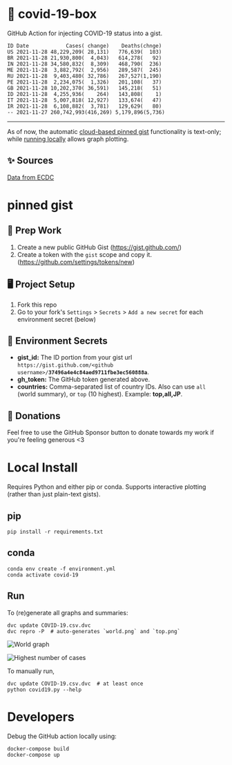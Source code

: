 # 🏥 covid-19-box

GitHub Action for injecting COVID-19 status into a gist.

```
ID Date            Cases( change)    Deaths(chnge)
US 2021-11-28 48,229,209( 28,131)   776,639(  103)
BR 2021-11-28 21,930,800(  4,043)   614,278(   92)
IN 2021-11-28 34,580,832(  8,309)   468,790(  236)
ME 2021-11-28  3,882,792(  2,956)   289,587(  245)
RU 2021-11-28  9,403,480( 32,786)   267,527(1,190)
PE 2021-11-28  2,234,075(  1,326)   201,108(   37)
GB 2021-11-28 10,202,370( 36,591)   145,218(   51)
ID 2021-11-28  4,255,936(    264)   143,808(    1)
IT 2021-11-28  5,007,818( 12,927)   133,674(   47)
IR 2021-11-28  6,108,882(  3,781)   129,629(   80)
-- 2021-11-27 260,742,993(416,269) 5,179,896(5,736)
```

---

As of now, the automatic [cloud-based pinned gist](#pinned-gist) functionality is text-only;
while [running locally](#local-install) allows graph plotting.

## ✨ Sources

[Data from ECDC](https://www.ecdc.europa.eu/en/publications-data/download-todays-data-geographic-distribution-covid-19-cases-worldwide)

# pinned gist

## 🎒 Prep Work
1. Create a new public GitHub Gist (https://gist.github.com/)
1. Create a token with the `gist` scope and copy it. (https://github.com/settings/tokens/new)

## 🖥 Project Setup
1. Fork this repo
1. Go to your fork's `Settings` > `Secrets` > `Add a new secret` for each environment secret (below)

## 🤫 Environment Secrets
- **gist_id:** The ID portion from your gist url `https://gist.github.com/<github username>/`**`37496a4e4c84aed9711fbe3ec560888a`**.
- **gh_token:** The GitHub token generated above.
- **countries:** Comma-separated list of country IDs. Also can use `all` (world summary), or `top` (10 highest). Example: **top,all,JP**.

## 💸 Donations

Feel free to use the GitHub Sponsor button to donate towards my work if you're feeling generous <3

# Local Install

Requires Python and either pip or conda. Supports interactive plotting (rather than just plain-text gists).

## pip

```
pip install -r requirements.txt
```

## conda

```
conda env create -f environment.yml
conda activate covid-19
```

## Run

To (re)generate all graphs and summaries:

```
dvc update COVID-19.csv.dvc
dvc repro -P  # auto-generates `world.png` and `top.png`
```

![World graph](world.png)

![Highest number of cases](top.png)

To manually run,

```
dvc update COVID-19.csv.dvc  # at least once
python covid19.py --help
```

# Developers

Debug the GitHub action locally using:

```
docker-compose build
docker-compose up
```
